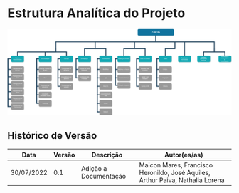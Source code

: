 # Estrutura Analítica do Projeto

![eap](../assets/EAP/eap.png ":zoom")

## Histórico de Versão

| Data       | Versão | Descrição             | Autor(es/as)                                                                   |
| ---------- | ------ | --------------------- | ------------------------------------------------------------------------------ |
| 30/07/2022 | 0.1    | Adição a Documentação | Maicon Mares, Francisco Heronildo, José Aquiles, Arthur Paiva, Nathalia Lorena |
